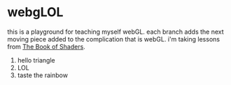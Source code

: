 # webgLOL

this is a playground for teaching myself webGL.  each branch adds the next moving piece added to the complication that is webGL.  i'm taking lessons from [The Book of Shaders](http://patriciogonzalezvivo.com/2015/thebookofshaders/).

1. hello triangle
2. LOL
3. taste the rainbow